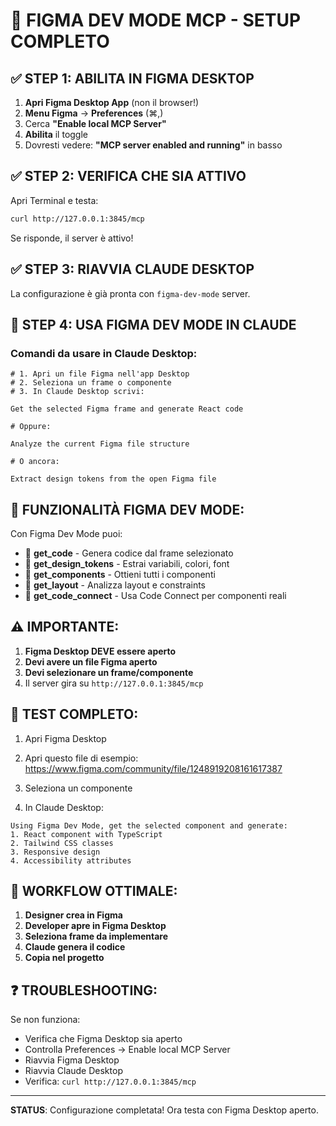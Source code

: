 # 🎨 FIGMA DEV MODE MCP - SETUP COMPLETO

## ✅ STEP 1: ABILITA IN FIGMA DESKTOP

1. **Apri Figma Desktop App** (non il browser!)
2. **Menu Figma** → **Preferences** (⌘,)
3. Cerca **"Enable local MCP Server"**
4. **Abilita** il toggle
5. Dovresti vedere: **"MCP server enabled and running"** in basso

## ✅ STEP 2: VERIFICA CHE SIA ATTIVO

Apri Terminal e testa:
```bash
curl http://127.0.0.1:3845/mcp
```

Se risponde, il server è attivo!

## ✅ STEP 3: RIAVVIA CLAUDE DESKTOP

La configurazione è già pronta con `figma-dev-mode` server.

## 📝 STEP 4: USA FIGMA DEV MODE IN CLAUDE

### Comandi da usare in Claude Desktop:

```
# 1. Apri un file Figma nell'app Desktop
# 2. Seleziona un frame o componente
# 3. In Claude Desktop scrivi:

Get the selected Figma frame and generate React code

# Oppure:

Analyze the current Figma file structure

# O ancora:

Extract design tokens from the open Figma file
```

## 🔧 FUNZIONALITÀ FIGMA DEV MODE:

Con Figma Dev Mode puoi:
- 📐 **get_code** - Genera codice dal frame selezionato
- 🎨 **get_design_tokens** - Estrai variabili, colori, font
- 🧩 **get_components** - Ottieni tutti i componenti
- 📏 **get_layout** - Analizza layout e constraints
- 🔗 **get_code_connect** - Usa Code Connect per componenti reali

## ⚠️ IMPORTANTE:

1. **Figma Desktop DEVE essere aperto**
2. **Devi avere un file Figma aperto**
3. **Devi selezionare un frame/componente**
4. Il server gira su `http://127.0.0.1:3845/mcp`

## 🧪 TEST COMPLETO:

1. Apri Figma Desktop
2. Apri questo file di esempio:
   https://www.figma.com/community/file/1248919208161617387

3. Seleziona un componente

4. In Claude Desktop:
```
Using Figma Dev Mode, get the selected component and generate:
1. React component with TypeScript
2. Tailwind CSS classes
3. Responsive design
4. Accessibility attributes
```

## 🚀 WORKFLOW OTTIMALE:

1. **Designer crea in Figma**
2. **Developer apre in Figma Desktop**
3. **Seleziona frame da implementare**
4. **Claude genera il codice**
5. **Copia nel progetto**

## ❓ TROUBLESHOOTING:

Se non funziona:
- Verifica che Figma Desktop sia aperto
- Controlla Preferences → Enable local MCP Server
- Riavvia Figma Desktop
- Riavvia Claude Desktop
- Verifica: `curl http://127.0.0.1:3845/mcp`

---

**STATUS**: Configurazione completata! Ora testa con Figma Desktop aperto.